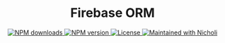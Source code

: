 <h1 align="center">Firebase ORM</h1>

<p align="center">
    <a href="https://www.npmjs.com/package/firebase-orm">
        <img src="https://img.shields.io/npm/dm/firebase-orm.svg?style=flat-square" alt="NPM downloads">
    </a>
    <a href="https://www.npmjs.com/package/firebase-orm">
        <img src="https://img.shields.io/npm/v/firebase-orm.svg?style=flat-square" alt="NPM version">
    </a>
    <a href="/LICENSE">
        <img src="https://img.shields.io/npm/l/firebase-orm.svg?style=flat-square" alt="License">
    </a>
    <a href="https://nicholijin.com/">
        <img src="https://img.shields.io/badge/maintained%20with-Nicholi-cc00ff.svg?style=flat-square" alt="Maintained with Nicholi">
    </a>
</p>
